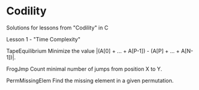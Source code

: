 Codility
========

Solutions for lessons from "Codility" in C

Lesson 1 - "Time Complexity"

  TapeEquilibrium
    Minimize the value |(A[0] + ... + A[P-1]) - (A[P] + ... + A[N-1])|.

  FrogJmp
    Count minimal number of jumps from position X to Y.
    
  PermMissingElem
    Find the missing element in a given permutation.
